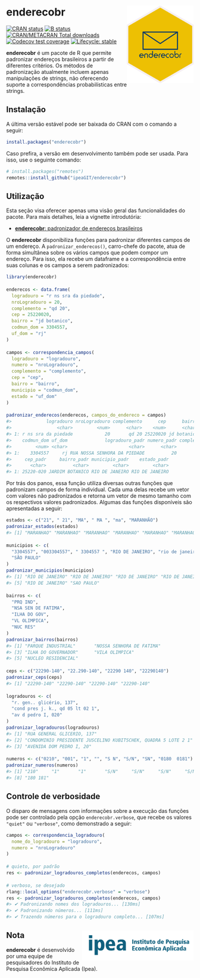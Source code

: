 
# enderecobr <img align="right" src="man/figures/logo.svg" alt="" width="180">

[![CRAN
status](https://www.r-pkg.org/badges/version/enderecobr)](https://CRAN.R-project.org/package=enderecobr)
[![B
status](https://github.com/ipeaGIT/enderecobr/workflows/check/badge.svg)](https://github.com/ipeaGIT/enderecobr/actions?query=workflow%3Acheck)
[![CRAN/METACRAN Total
downloads](https://cranlogs.r-pkg.org/badges/grand-total/enderecobr?color=blue)](https://CRAN.R-project.org/package=enderecobr)
[![Codecov test
coverage](https://codecov.io/gh/ipeaGIT/enderecobr/branch/main/graph/badge.svg)](https://app.codecov.io/gh/ipeaGIT/enderecobr?branch=main)
[![Lifecycle:
stable](https://lifecycle.r-lib.org/articles/figures/lifecycle-stable.svg)](https://lifecycle.r-lib.org/articles/stages.html)

**enderecobr** é um pacote de R que permite padronizar endereços
brasileiros a partir de diferentes critérios. Os métodos de padronização
atualmente incluem apenas manipulações de strings, não oferecendo
suporte a correspondências probabilísticas entre strings.

## Instalação

A última versão estável pode ser baixada do CRAN com o comando a seguir:

``` r
install.packages("enderecobr")
```

Caso prefira, a versão em desenvolvimento também pode ser usada. Para
isso, use o seguinte comando:

``` r
# install.packages("remotes")
remotes::install_github("ipeaGIT/enderecobr")
```

## Utilização

Esta seção visa oferecer apenas uma visão geral das funcionalidades do
pacote. Para mais detalhes, leia a vignette introdutória:

- [**enderecobr**: padronizador de endereços
  brasileiros](https://ipeagit.github.io/enderecobr/articles/enderecobr.html)

O **enderecobr** disponibiliza funções para padronizar diferentes campos
de um endereço. A `padronizar_enderecos()`, carro-chefe do pacote, atua
de forma simultânea sobre os vários campos que podem compor um endereço.
Para isso, ela recebe um dataframe e a correspondência entre suas
colunas e os campos a serem padronizados:

``` r
library(enderecobr)

enderecos <- data.frame(
  logradouro = "r ns sra da piedade",
  nroLogradouro = 20,
  complemento = "qd 20",
  cep = 25220020,
  bairro = "jd botanico",
  codmun_dom = 3304557,
  uf_dom = "rj"
)

campos <- correspondencia_campos(
  logradouro = "logradouro",
  numero = "nroLogradouro",
  complemento = "complemento",
  cep = "cep",
  bairro = "bairro",
  municipio = "codmun_dom",
  estado = "uf_dom"
)

padronizar_enderecos(enderecos, campos_do_endereco = campos)
#>             logradouro nroLogradouro complemento      cep      bairro
#>                 <char>         <num>      <char>    <num>      <char>
#> 1: r ns sra da piedade            20       qd 20 25220020 jd botanico
#>    codmun_dom uf_dom              logradouro_padr numero_padr complemento_padr
#>         <num> <char>                       <char>      <char>           <char>
#> 1:    3304557     rj RUA NOSSA SENHORA DA PIEDADE          20        QUADRA 20
#>     cep_padr     bairro_padr municipio_padr    estado_padr
#>       <char>          <char>         <char>         <char>
#> 1: 25220-020 JARDIM BOTANICO RIO DE JANEIRO RIO DE JANEIRO
```

Por trás dos panos, essa função utiliza diversas outras funções que
padronizam campos de forma individual. Cada uma delas recebe um vetor
com valores não padronizados e retorna um vetor de mesmo tamanho com os
respectivos valores padronizados. Algumas das funções disponíveis são
apresentadas a seguir:

``` r
estados <- c("21", " 21", "MA", " MA ", "ma", "MARANHÃO")
padronizar_estados(estados)
#> [1] "MARANHAO" "MARANHAO" "MARANHAO" "MARANHAO" "MARANHAO" "MARANHAO"

municipios <- c(
  "3304557", "003304557", " 3304557 ", "RIO DE JANEIRO", "rio de janeiro",
  "SÃO PAULO"
)
padronizar_municipios(municipios)
#> [1] "RIO DE JANEIRO" "RIO DE JANEIRO" "RIO DE JANEIRO" "RIO DE JANEIRO"
#> [5] "RIO DE JANEIRO" "SAO PAULO"

bairros <- c(
  "PRQ IND",
  "NSA SEN DE FATIMA",
  "ILHA DO GOV",
  "VL OLIMPICA",
  "NUC RES"
)
padronizar_bairros(bairros)
#> [1] "PARQUE INDUSTRIAL"       "NOSSA SENHORA DE FATIMA"
#> [3] "ILHA DO GOVERNADOR"      "VILA OLIMPICA"          
#> [5] "NUCLEO RESIDENCIAL"

ceps <- c("22290-140", "22.290-140", "22290 140", "22290140")
padronizar_ceps(ceps)
#> [1] "22290-140" "22290-140" "22290-140" "22290-140"

logradouros <- c(
  "r. gen.. glicério, 137",
  "cond pres j. k., qd 05 lt 02 1",
  "av d pedro I, 020"
)
padronizar_logradouros(logradouros)
#> [1] "RUA GENERAL GLICERIO, 137"                                    
#> [2] "CONDOMINIO PRESIDENTE JUSCELINO KUBITSCHEK, QUADRA 5 LOTE 2 1"
#> [3] "AVENIDA DOM PEDRO I, 20"

numeros <- c("0210", "001", "1", "", "S N", "S/N", "SN", "0180  0181")
padronizar_numeros(numeros)
#> [1] "210"     "1"       "1"       "S/N"     "S/N"     "S/N"     "S/N"    
#> [8] "180 181"
```

## Controle de verbosidade

O disparo de mensagens com informações sobre a execução das funções pode
ser controlado pela opção `enderecobr.verbose`, que recebe os valores
`"quiet"` ou `"verbose"`, como demonstrado a seguir:

``` r
campos <- correspondencia_logradouro(
  nome_do_logradouro = "logradouro",
  numero = "nroLogradouro"
)

# quieto, por padrão
res <- padronizar_logradouros_completos(enderecos, campos)

# verboso, se desejado
rlang::local_options("enderecobr.verbose" = "verbose")
res <- padronizar_logradouros_completos(enderecos, campos)
#> ✔ Padronizando nomes dos logradouros... [130ms]
#> ✔ Padronizando números... [111ms]
#> ✔ Trazendo números para o logradouro completo... [107ms]
```

## Nota <a href="https://www.ipea.gov.br"><img src="man/figures/ipea_logo.png" alt="Ipea" align="right" width="300"/></a>

**enderecobr** é desenvolvido por uma equipe de pesquisadores do
Instituto de Pesquisa Econômica Aplicada (Ipea).
